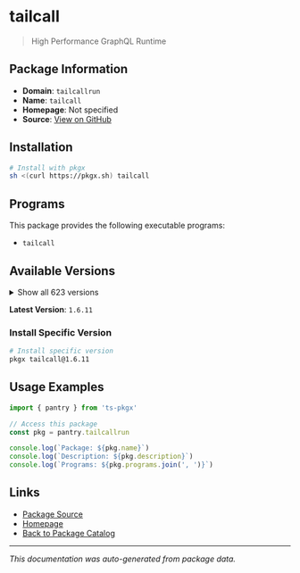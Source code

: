 # tailcall

> High Performance GraphQL Runtime

## Package Information

- **Domain**: `tailcallrun`
- **Name**: `tailcall`
- **Homepage**: Not specified
- **Source**: [View on GitHub](https://github.com/pkgxdev/pantry/tree/main/projects/tailcall.run/package.yml)

## Installation

```bash
# Install with pkgx
sh <(curl https://pkgx.sh) tailcall
```

## Programs

This package provides the following executable programs:

- `tailcall`

## Available Versions

<details>
<summary>Show all 623 versions</summary>

- `1.6.11`, `1.6.10`, `1.6.9`, `1.6.8`, `1.6.7`
- `1.6.6`, `1.6.5`, `1.6.4`, `1.6.3`, `1.6.2`
- `1.6.1`, `1.6.0`, `1.5.21`, `1.5.20`, `1.5.19`
- `1.5.18`, `1.5.17`, `1.5.16`, `1.5.15`, `1.5.14`
- `1.5.13`, `1.5.12`, `1.5.11`, `1.5.10`, `1.5.9`
- `1.5.8`, `1.5.7`, `1.5.6`, `1.5.5`, `1.5.4`
- `1.5.3`, `1.5.2`, `1.5.1`, `1.5.0`, `1.4.24`
- `1.4.23`, `1.4.22`, `1.4.21`, `1.4.20`, `1.4.19`
- `1.4.18`, `1.4.17`, `1.4.16`, `1.4.15`, `1.4.14`
- `1.4.13`, `1.4.12`, `1.4.11`, `1.4.10`, `1.4.9`
- `1.4.8`, `1.4.7`, `1.4.6`, `1.4.5`, `1.4.4`
- `1.4.3`, `1.4.2`, `1.4.1`, `1.4.0`, `1.3.0`
- `1.2.0`, `1.1.0`, `1.0.0`, `0.136.0`, `0.135.6`
- `0.135.5`, `0.135.4`, `0.135.3`, `0.135.2`, `0.135.1`
- `0.135.0`, `0.134.0`, `0.133.3`, `0.133.2`, `0.133.1`
- `0.133.0`, `0.132.0`, `0.131.3`, `0.131.2`, `0.131.1`
- `0.131.0`, `0.130.1`, `0.130.0`, `0.129.2`, `0.129.1`
- `0.129.0`, `0.128.1`, `0.128.0`, `0.127.0`, `0.126.0`
- `0.125.0`, `0.124.0`, `0.123.5`, `0.123.4`, `0.123.3`
- `0.123.2`, `0.123.1`, `0.123.0`, `0.122.7`, `0.122.6`
- `0.122.5`, `0.122.4`, `0.122.3`, `0.122.2`, `0.122.1`
- `0.122.0`, `0.121.17`, `0.121.16`, `0.121.15`, `0.121.14`
- `0.121.13`, `0.121.12`, `0.121.11`, `0.121.10`, `0.121.9`
- `0.121.8`, `0.121.7`, `0.121.6`, `0.121.5`, `0.121.4`
- `0.121.3`, `0.121.2`, `0.121.1`, `0.121.0`, `0.120.12`
- `0.120.11`, `0.120.10`, `0.120.9`, `0.120.8`, `0.120.7`
- `0.120.6`, `0.120.5`, `0.120.4`, `0.120.3`, `0.120.2`
- `0.120.1`, `0.120.0`, `0.119.0`, `0.118.3`, `0.118.2`
- `0.118.1`, `0.118.0`, `0.117.1`, `0.117.0`, `0.116.2`
- `0.116.1`, `0.116.0`, `0.115.5`, `0.115.4`, `0.115.3`
- `0.115.2`, `0.115.1`, `0.115.0`, `0.114.2`, `0.114.1`
- `0.114.0`, `0.113.3`, `0.113.2`, `0.113.1`, `0.113.0`
- `0.112.3`, `0.112.2`, `0.112.1`, `0.112.0`, `0.111.21`
- `0.111.20`, `0.111.19`, `0.111.18`, `0.111.17`, `0.111.16`
- `0.111.15`, `0.111.14`, `0.111.13`, `0.111.12`, `0.111.11`
- `0.111.10`, `0.111.9`, `0.111.8`, `0.111.7`, `0.111.6`
- `0.111.5`, `0.111.4`, `0.111.3`, `0.111.2`, `0.111.1`
- `0.111.0`, `0.110.0`, `0.109.0`, `0.108.0`, `0.107.0`
- `0.106.1`, `0.106.0`, `0.105.2`, `0.105.1`, `0.105.0`
- `0.104.18`, `0.104.17`, `0.104.16`, `0.104.15`, `0.104.14`
- `0.104.13`, `0.104.12`, `0.104.11`, `0.104.10`, `0.104.9`
- `0.104.8`, `0.104.7`, `0.104.6`, `0.104.5`, `0.104.4`
- `0.104.3`, `0.104.2`, `0.104.1`, `0.104.0`, `0.103.0`
- `0.102.2`, `0.102.1`, `0.102.0`, `0.101.0`, `0.100.5`
- `0.100.4`, `0.100.3`, `0.100.2`, `0.100.1`, `0.100.0`
- `0.99.30`, `0.99.29`, `0.99.28`, `0.99.27`, `0.99.26`
- `0.99.25`, `0.99.24`, `0.99.23`, `0.99.22`, `0.99.21`
- `0.99.20`, `0.99.19`, `0.99.18`, `0.99.17`, `0.99.16`
- `0.99.15`, `0.99.14`, `0.99.13`, `0.99.12`, `0.99.11`
- `0.99.10`, `0.99.9`, `0.99.8`, `0.99.7`, `0.99.6`
- `0.99.5`, `0.99.4`, `0.99.3`, `0.99.2`, `0.99.1`
- `0.99.0`, `0.98.11`, `0.98.10`, `0.98.9`, `0.98.8`
- `0.98.7`, `0.98.6`, `0.98.5`, `0.98.4`, `0.98.3`
- `0.98.2`, `0.98.1`, `0.98.0`, `0.97.4`, `0.97.3`
- `0.97.2`, `0.97.1`, `0.97.0`, `0.96.17`, `0.96.16`
- `0.96.15`, `0.96.14`, `0.96.13`, `0.96.12`, `0.96.11`
- `0.96.10`, `0.96.9`, `0.96.8`, `0.96.7`, `0.96.6`
- `0.96.5`, `0.96.4`, `0.96.3`, `0.96.2`, `0.96.1`
- `0.96.0`, `0.95.19`, `0.95.18`, `0.95.17`, `0.95.16`
- `0.95.15`, `0.95.14`, `0.95.13`, `0.95.12`, `0.95.11`
- `0.95.10`, `0.95.9`, `0.95.8`, `0.95.7`, `0.95.6`
- `0.95.5`, `0.95.4`, `0.95.3`, `0.95.2`, `0.95.1`
- `0.95.0`, `0.94.1`, `0.94.0`, `0.93.6`, `0.93.5`
- `0.93.4`, `0.93.3`, `0.93.2`, `0.93.1`, `0.93.0`
- `0.92.9`, `0.92.8`, `0.92.7`, `0.92.6`, `0.92.5`
- `0.92.4`, `0.92.3`, `0.92.2`, `0.92.1`, `0.92.0`
- `0.91.7`, `0.91.6`, `0.91.5`, `0.91.4`, `0.91.3`
- `0.91.2`, `0.91.1`, `0.91.0`, `0.90.3`, `0.90.2`
- `0.90.1`, `0.90.0`, `0.89.1`, `0.89.0`, `0.88.5`
- `0.88.4`, `0.88.3`, `0.88.2`, `0.88.1`, `0.88.0`
- `0.87.0`, `0.86.0`, `0.85.8`, `0.85.7`, `0.85.6`
- `0.85.5`, `0.85.4`, `0.85.3`, `0.85.2`, `0.85.1`
- `0.85.0`, `0.84.1`, `0.84.0`, `0.83.0`, `0.82.23`
- `0.82.22`, `0.82.21`, `0.82.20`, `0.82.19`, `0.82.18`
- `0.82.17`, `0.82.16`, `0.82.15`, `0.82.14`, `0.82.13`
- `0.82.12`, `0.82.11`, `0.82.10`, `0.82.9`, `0.82.8`
- `0.82.7`, `0.82.6`, `0.82.5`, `0.82.4`, `0.82.3`
- `0.82.2`, `0.82.1`, `0.82.0`, `0.81.2`, `0.81.1`
- `0.81.0`, `0.80.5`, `0.80.4`, `0.80.3`, `0.80.2`
- `0.80.1`, `0.80.0`, `0.79.6`, `0.79.5`, `0.79.4`
- `0.79.3`, `0.79.2`, `0.79.1`, `0.79.0`, `0.78.12`
- `0.78.11`, `0.78.10`, `0.78.9`, `0.78.8`, `0.78.7`
- `0.78.6`, `0.78.5`, `0.78.4`, `0.78.3`, `0.78.2`
- `0.78.1`, `0.78.0`, `0.77.2`, `0.77.1`, `0.77.0`
- `0.76.11`, `0.76.10`, `0.76.9`, `0.76.8`, `0.76.7`
- `0.76.6`, `0.76.5`, `0.76.4`, `0.76.3`, `0.76.2`
- `0.76.1`, `0.76.0`, `0.75.2`, `0.75.1`, `0.75.0`
- `0.74.18`, `0.74.17`, `0.74.16`, `0.74.15`, `0.74.14`
- `0.74.13`, `0.74.12`, `0.74.11`, `0.74.10`, `0.74.9`
- `0.74.8`, `0.74.7`, `0.74.6`, `0.74.5`, `0.74.4`
- `0.74.3`, `0.74.2`, `0.74.1`, `0.74.0`, `0.73.0`
- `0.72.2`, `0.72.1`, `0.72.0`, `0.71.2`, `0.71.1`
- `0.71.0`, `0.70.6`, `0.70.5`, `0.70.4`, `0.70.3`
- `0.70.2`, `0.70.1`, `0.70.0`, `0.69.5`, `0.69.3`
- `0.69.2`, `0.69.1`, `0.69.0`, `0.68.8`, `0.68.7`
- `0.68.6`, `0.68.5`, `0.68.4`, `0.68.3`, `0.68.2`
- `0.68.1`, `0.68.0`, `0.67.0`, `0.66.4`, `0.66.3`
- `0.66.2`, `0.66.1`, `0.66.0`, `0.65.0`, `0.64.4`
- `0.64.3`, `0.64.2`, `0.64.1`, `0.64.0`, `0.63.0`
- `0.62.5`, `0.62.4`, `0.62.3`, `0.62.2`, `0.62.1`
- `0.62.0`, `0.61.1`, `0.61.0`, `0.60.0`, `0.59.3`
- `0.59.2`, `0.59.1`, `0.59.0`, `0.58.1`, `0.58.0`
- `0.57.0`, `0.56.5`, `0.56.4`, `0.56.3`, `0.56.2`
- `0.56.1`, `0.56.0`, `0.55.1`, `0.55.0`, `0.54.1`
- `0.54.0`, `0.53.0`, `0.52.0`, `0.51.1`, `0.51.0`
- `0.50.0`, `0.49.4`, `0.49.3`, `0.49.2`, `0.49.1`
- `0.49.0`, `0.48.1`, `0.48.0`, `0.47.7`, `0.47.6`
- `0.47.5`, `0.47.4`, `0.47.3`, `0.47.2`, `0.47.1`
- `0.47.0`, `0.46.2`, `0.46.1`, `0.46.0`, `0.45.1`
- `0.45.0`, `0.44.1`, `0.44.0`, `0.43.0`, `0.42.1`
- `0.42.0`, `0.41.0`, `0.40.9`, `0.40.8`, `0.40.7`
- `0.40.6`, `0.40.5`, `0.40.4`, `0.40.3`, `0.40.2`
- `0.40.1`, `0.40.0`, `0.39.8`, `0.39.7`, `0.39.6`
- `0.39.5`, `0.39.4`, `0.39.3`, `0.39.2`, `0.39.1`
- `0.39.0`, `0.38.1`, `0.38.0`, `0.37.8`, `0.37.7`
- `0.37.6`, `0.37.5`, `0.37.4`, `0.37.3`, `0.37.2`
- `0.37.1`, `0.37.0`, `0.36.0`, `0.35.5`, `0.35.4`
- `0.35.3`, `0.35.2`, `0.35.1`, `0.35.0`, `0.34.1`
- `0.34.0`, `0.33.0`, `0.32.1`, `0.32.0`, `0.31.0`
- `0.30.0`, `0.29.1`, `0.29.0`, `0.28.0`, `0.27.0`
- `0.26.0`, `0.25.3`, `0.25.2`, `0.25.1`, `0.25.0`
- `0.24.2`, `0.24.1`, `0.24.0`, `0.23.0`, `0.22.0`
- `0.21.3`, `0.21.2`, `0.21.1`, `0.21.0`, `0.20.3`
- `0.20.2`, `0.20.1`, `0.20.0`, `0.19.2`, `0.19.1`
- `0.19.0`, `0.18.1`, `0.18.0`

</details>

**Latest Version**: `1.6.11`

### Install Specific Version

```bash
# Install specific version
pkgx tailcall@1.6.11
```

## Usage Examples

```typescript
import { pantry } from 'ts-pkgx'

// Access this package
const pkg = pantry.tailcallrun

console.log(`Package: ${pkg.name}`)
console.log(`Description: ${pkg.description}`)
console.log(`Programs: ${pkg.programs.join(', ')}`)
```

## Links

- [Package Source](https://github.com/pkgxdev/pantry/tree/main/projects/tailcall.run/package.yml)
- [Homepage](#)
- [Back to Package Catalog](../package-catalog.md)

---

*This documentation was auto-generated from package data.*
